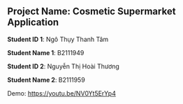 ## Project Name: Cosmetic Supermarket Application

**Student ID 1**: Ngô Thụy Thanh Tâm

**Student Name 1**: B2111949

**Student ID 2**: Nguyễn Thị Hoài Thương

**Student Name 2**: B2111959

Demo: https://youtu.be/NV0Yt5ErYp4 

